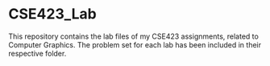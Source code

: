 # CSE423_Lab
This repository contains the lab files of my CSE423 assignments, related to Computer Graphics. The problem set for each lab has been included in their respective folder.
